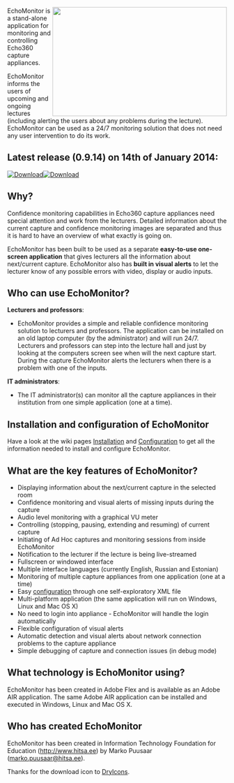 <a href='http://code.google.com/p/echomonitor/wiki/Screenshots'><img src='http://estmarx.pri.ee/echomonitor/screenshots/echomonitor_3.png' align='right' width='400' height='250' /></a>
EchoMonitor is a stand-alone application for monitoring and controlling Echo360 capture appliances.

EchoMonitor informs the users of upcoming and ongoing lectures (including alerting the users about any problems during the lecture). EchoMonitor can be used as a 24/7 monitoring solution that does not need any user intervention to do its work.

## Latest release (0.9.14) on 14th of January 2014: ##
<div><a href='http://estmarx.pri.ee/echomonitor/EchoMonitor_0.9.14.air'><img src='http://estmarx.pri.ee/echomonitor/download_icon.png' alt='Download' title='Download' /><img src='http://estmarx.pri.ee/echomonitor/download_text.png' alt='Download' title='Download' /></a></div>

## Why? ##
Confidence monitoring capabilities in Echo360 capture appliances need special attention and work from the lecturers. Detailed information about the current capture and confidence monitoring images are separated and thus it is hard to have an overview of what exactly is going on.

EchoMonitor has been built to be used as a separate **easy-to-use one-screen application** that gives lecturers all the information about next/current capture. EchoMonitor also has **built in visual alerts** to let the lecturer know of any possible errors with video, display or audio inputs.

## Who can use EchoMonitor? ##
**Lecturers and professors**:
  * EchoMonitor provides a simple and reliable confidence monitoring solution to lecturers and professors. The application can be installed on an old laptop computer (by the administrator) and will run 24/7. Lecturers and professors can step into the lecture hall and just by looking at the computers screen see when will the next capture start. During the capture EchoMonitor alerts the lecturers when there is a problem with one of the inputs.

**IT administrators**:
  * The IT administrator(s) can monitor all the capture appliances in their institution from one simple application (one at a time).

## Installation and configuration of EchoMonitor ##
Have a look at the wiki pages [Installation](Installation.md) and [Configuration](Configuration.md) to get all the information needed to install and configure EchoMonitor.

## What are the key features of EchoMonitor? ##
  * Displaying information about the next/current capture in the selected room
  * Confidence monitoring and visual alerts of missing inputs during the capture
  * Audio level monitoring with a graphical VU meter
  * Controlling (stopping, pausing, extending and resuming) of current capture
  * Initiating of Ad Hoc captures and monitoring sessions from inside EchoMonitor
  * Notification to the lecturer if the lecture is being live-streamed
  * Fullscreen or windowed interface
  * Multiple interface languages (currently English, Russian and Estonian)
  * Monitoring of multiple capture appliances from one application (one at a time)
  * Easy [configuration](Configuration.md) through one self-exploratory XML file
  * Multi-platform application (the same application will run on Windows, Linux and Mac OS X)
  * No need to login into appliance - EchoMonitor will handle the login automatically
  * Flexible configuration of visual alerts
  * Automatic detection and visual alerts about network connection problems to the capture appliance
  * Simple debugging of capture and connection issues (in debug mode)

## What technology is EchoMonitor using? ##
EchoMonitor has been created in Adobe Flex and is available as an Adobe AIR application. The same Adobe AIR application can be installed and executed in Windows, Linux and Mac OS X.

## Who has created EchoMonitor ##
EchoMonitor has been created in Information Technology Foundation for Education (http://www.hitsa.ee) by Marko Puusaar (marko.puusaar@hitsa.ee).

Thanks for the download icon to <a href='http://dryicons.com'>DryIcons</a>.
